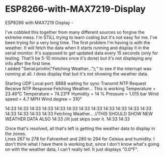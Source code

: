 # ESP8266-with-MAX7219-Display
ESP8266 with MAX7219 Display - 



I've cobbled this together from many different sources so forgive the extreme mess.  I'm 
STILL trying to learn coding but it's not easy for me.  I've been trying for a very long 
time.  The first problem I'm having is with the weather.  It will fetch the data when it 
starts running and display it in the serial monitor.  It's supposed to get updated data 
every 15 seconds (only for testing.  That'll be 5-10 minutes once it's done) but it's not 
displaying any info after the first time.  
I added "Serial.println("Fetching Weather...");" to see if the interrupt was running at 
all.  I does display that but it's not showing the weather data.


Starting UDP
Local port: 8888
waiting for sync
Transmit NTP Request
Receive NTP Response
Fetching Weather...
This is working
Temperature = 23.46°C
Temperature = 74.23°F
Humidity = 14 %
Pressure = 1.015 bar
Wind speed = 4.7 MPH
Wind degree = 310°

14:33
14:33
14:33
14:33
14:33
14:33
14:33
14:33
14:33
14:33
14:33
14:33
14:33
14:33
14:33
14:33
Fetching Weather...				//THIS SHOULD SHOW NEW WEATHER DATA ALSO
14:33						//It just skips over it.
14:33
14:33


Once that's resolved, all that's left is getting the weather data to display in the zones.  
Lines 267 to 278 for Fahrenheit and 280 to 294 for Celsius and humidity.  I don't think what 
I have there is working but, since I don't know what's going on with the weather data, I 
can't really tell.  It just displays "0.0°F".
